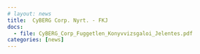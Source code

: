 ```yaml
---
# layout: news
title:  CyBERG Corp. Nyrt. - FKJ
docs:
  - file: CyBERG_Corp_Fuggetlen_Konyvvizsgaloi_Jelentes.pdf
categories: [news]
---
```

